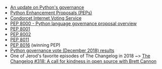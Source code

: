 - [An update on Python's governance](https://snarky.ca/an-update-on-pythons-governance/)
- [Python Enhancement Proposals (PEPs)](https://www.python.org/dev/peps/)
- [Condorcet Internet Voting Service](https://civs.cs.cornell.edu)
- [PEP 8000 - Python language governance proposal overview](https://www.python.org/dev/peps/pep-8000/)
- [PEP 8001](https://www.python.org/dev/peps/pep-8001/)
- [PEP 8002](https://www.python.org/dev/peps/pep-8002/)
- [PEP 8011](https://www.python.org/dev/peps/pep-8011/)
- [PEP 8016](https://www.python.org/dev/peps/pep-8016/) (winning PEP)
- [Python governance vote (December 2018) results](https://discuss.python.org/t/python-governance-vote-december-2018-results/546)
- One of Jerod's favorite episodes of The Changelog in 2018 ~> [The Changelog #318: A call for kindness in open source with Brett Cannon](https://changelog.com/podcast/318)